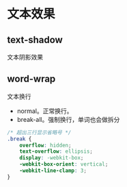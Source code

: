 # 文本效果

## text-shadow
文本阴影效果

## word-wrap
文本换行
- normal。正常换行。
- break-all。强制换行，单词也会做拆分

```css
/* 超出三行显示省略号 */
.break {
    overflow: hidden;
    text-overflow: ellipsis;
    display: -webkit-box;
    -webkit-box-orient: vertical;
    -webkit-line-clamp: 3;
}
```